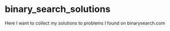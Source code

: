 # binary_search_solutions
Here I want to collect my solutions to problems I found on binarysearch.com
